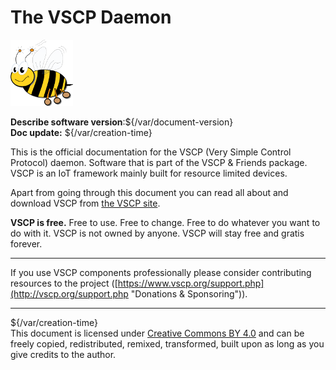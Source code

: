 # The VSCP Daemon

![VSCP logo](./images/logo_100.png)

**Describe software version**:${/var/document-version}      
**Doc update:** ${/var/creation-time}       

This is the official documentation for the VSCP (Very Simple Control Protocol) daemon. Software that is part of the VSCP & Friends package. VSCP is an IoT framework mainly built for resource limited devices.

Apart from going through this document you can read all about and download VSCP from [the VSCP site](https://www.vscp.org "The VSCP site"). 

**VSCP is free.** Free to use. Free to change. Free to do whatever you want to do with it. VSCP is not owned by anyone. VSCP will stay free and gratis forever.

---

If you use VSCP components professionally please consider contributing resources to the project ([https://www.vscp.org/support.php](http://vscp.org/support.php  "Donations & Sponsoring")). 

---

${/var/creation-time}  
This document is licensed under [Creative Commons BY 4.0](https://creativecommons.org/licenses/by/4.0/) and can be freely copied, redistributed, remixed, transformed, built upon as long as you give credits to the author.


 
